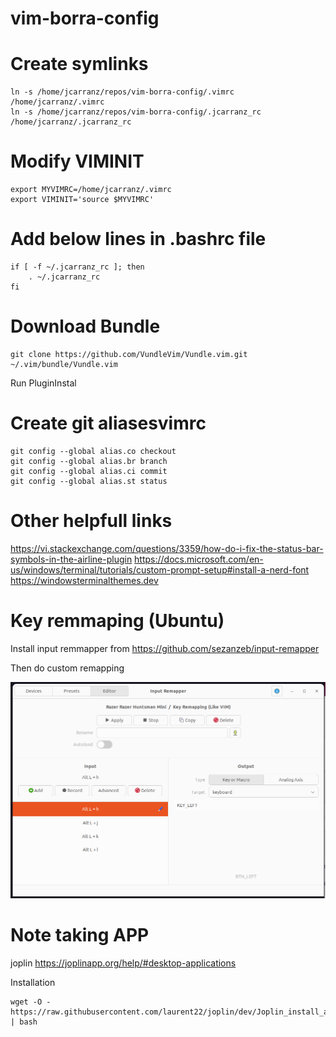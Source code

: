 # vim-borra-config

# Create symlinks
```
ln -s /home/jcarranz/repos/vim-borra-config/.vimrc /home/jcarranz/.vimrc
ln -s /home/jcarranz/repos/vim-borra-config/.jcarranz_rc /home/jcarranz/.jcarranz_rc
```

# Modify VIMINIT
```
export MYVIMRC=/home/jcarranz/.vimrc
export VIMINIT='source $MYVIMRC'
```

# Add below lines in .bashrc file
```
if [ -f ~/.jcarranz_rc ]; then
    . ~/.jcarranz_rc
fi
```

# Download Bundle
```
git clone https://github.com/VundleVim/Vundle.vim.git ~/.vim/bundle/Vundle.vim
```

Run PluginInstal

# Create git aliasesvimrc
```
git config --global alias.co checkout
git config --global alias.br branch
git config --global alias.ci commit
git config --global alias.st status
```

# Other helpfull links
https://vi.stackexchange.com/questions/3359/how-do-i-fix-the-status-bar-symbols-in-the-airline-plugin
https://docs.microsoft.com/en-us/windows/terminal/tutorials/custom-prompt-setup#install-a-nerd-font
https://windowsterminalthemes.dev

# Key remmaping (Ubuntu)
Install input remmapper from https://github.com/sezanzeb/input-remapper

Then do custom remapping

![Screenshot](images/input_remmaper.png)


# Note taking APP
joplin
https://joplinapp.org/help/#desktop-applications

Installation
```
wget -O - https://raw.githubusercontent.com/laurent22/joplin/dev/Joplin_install_and_update.sh | bash
```
